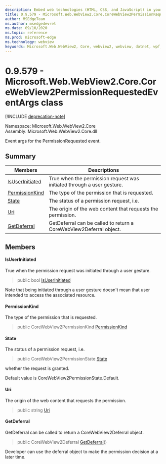 ```yaml
---
description: Embed web technologies (HTML, CSS, and JavaScript) in your native applications with the Microsoft Edge WebView2 control
title: 0.9.579 - Microsoft.Web.WebView2.Core.CoreWebView2PermissionRequestedEventArgs
author: MSEdgeTeam
ms.author: msedgedevrel
ms.date: 09/10/2020
ms.topic: reference
ms.prod: microsoft-edge
ms.technology: webview
keywords: Microsoft.Web.WebView2, Core, webview2, webview, dotnet, wpf, winforms, app, edge, CoreWebView2, CoreWebView2Controller, browser control, edge html, Microsoft.Web.WebView2.Core.CoreWebView2PermissionRequestedEventArgs
---
```


# 0.9.579 - Microsoft.Web.WebView2.Core.CoreWebView2PermissionRequestedEventArgs class 

[!INCLUDE [deprecation-note](../../includes/deprecation-note.md)]

Namespace: Microsoft.Web.WebView2.Core\
Assembly: Microsoft.Web.WebView2.Core.dll

Event args for the PermissionRequested event.

## Summary

 Members                        | Descriptions
--------------------------------|---------------------------------------------
[IsUserInitiated](#isuserinitiated) | True when the permission request was initiated through a user gesture.
[PermissionKind](#permissionkind) | The type of the permission that is requested.
[State](#state) | The status of a permission request, i.e.
[Uri](#uri) | The origin of the web content that requests the permission.
[GetDeferral](#getdeferral) | GetDeferral can be called to return a CoreWebView2Deferral object.

## Members

#### IsUserInitiated 

True when the permission request was initiated through a user gesture.

> public bool [IsUserInitiated](#isuserinitiated)

Note that being initiated through a user gesture doesn't mean that user intended to access the associated resource.

#### PermissionKind 

The type of the permission that is requested.

> public CoreWebView2PermissionKind [PermissionKind](#permissionkind)

#### State 

The status of a permission request, i.e.

> public CoreWebView2PermissionState [State](#state)

whether the request is granted.

Default value is CoreWebView2PermissionState.Default.

#### Uri 

The origin of the web content that requests the permission.

> public string [Uri](#uri)

#### GetDeferral 

GetDeferral can be called to return a CoreWebView2Deferral object.

> public CoreWebView2Deferral [GetDeferral](#getdeferral)()

Developer can use the deferral object to make the permission decision at a later time.

